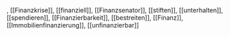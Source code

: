 , [[Finanzkrise]], [[finanziell]], [[Finanzsenator]], [[stiften]], [[unterhalten]], [[spendieren]], [[Finanzierbarkeit]], [[bestreiten]], [[Finanz]], [[Immobilienfinanzierung]], [[unfinanzierbar]]